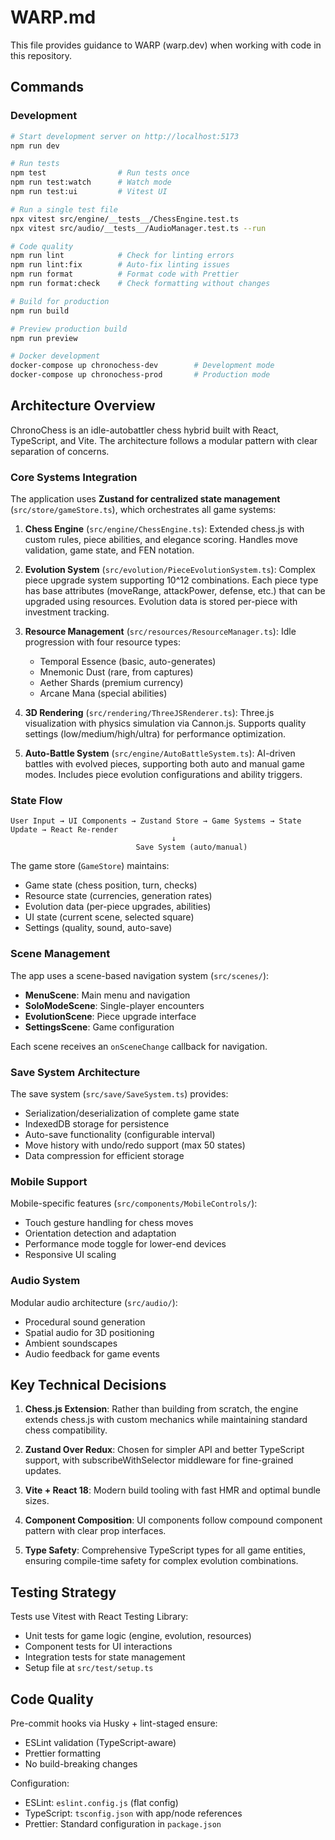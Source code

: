 # WARP.md

This file provides guidance to WARP (warp.dev) when working with code in this repository.

## Commands

### Development

```bash
# Start development server on http://localhost:5173
npm run dev

# Run tests
npm test                # Run tests once
npm run test:watch      # Watch mode
npm run test:ui         # Vitest UI

# Run a single test file
npx vitest src/engine/__tests__/ChessEngine.test.ts
npx vitest src/audio/__tests__/AudioManager.test.ts --run

# Code quality
npm run lint            # Check for linting errors
npm run lint:fix        # Auto-fix linting issues
npm run format          # Format code with Prettier
npm run format:check    # Check formatting without changes

# Build for production
npm run build

# Preview production build
npm run preview

# Docker development
docker-compose up chronochess-dev        # Development mode
docker-compose up chronochess-prod       # Production mode
```

## Architecture Overview

ChronoChess is an idle-autobattler chess hybrid built with React, TypeScript, and Vite. The architecture follows a modular pattern with clear separation of concerns.

### Core Systems Integration

The application uses **Zustand for centralized state management** (`src/store/gameStore.ts`), which orchestrates all game systems:

1. **Chess Engine** (`src/engine/ChessEngine.ts`): Extended chess.js with custom rules, piece abilities, and elegance scoring. Handles move validation, game state, and FEN notation.

2. **Evolution System** (`src/evolution/PieceEvolutionSystem.ts`): Complex piece upgrade system supporting 10^12 combinations. Each piece type has base attributes (moveRange, attackPower, defense, etc.) that can be upgraded using resources. Evolution data is stored per-piece with investment tracking.

3. **Resource Management** (`src/resources/ResourceManager.ts`): Idle progression with four resource types:
   - Temporal Essence (basic, auto-generates)
   - Mnemonic Dust (rare, from captures)
   - Aether Shards (premium currency)
   - Arcane Mana (special abilities)

4. **3D Rendering** (`src/rendering/ThreeJSRenderer.ts`): Three.js visualization with physics simulation via Cannon.js. Supports quality settings (low/medium/high/ultra) for performance optimization.

5. **Auto-Battle System** (`src/engine/AutoBattleSystem.ts`): AI-driven battles with evolved pieces, supporting both auto and manual game modes. Includes piece evolution configurations and ability triggers.

### State Flow

```
User Input → UI Components → Zustand Store → Game Systems → State Update → React Re-render
                                    ↓
                            Save System (auto/manual)
```

The game store (`GameStore`) maintains:

- Game state (chess position, turn, checks)
- Resource state (currencies, generation rates)
- Evolution data (per-piece upgrades, abilities)
- UI state (current scene, selected square)
- Settings (quality, sound, auto-save)

### Scene Management

The app uses a scene-based navigation system (`src/scenes/`):

- **MenuScene**: Main menu and navigation
- **SoloModeScene**: Single-player encounters
- **EvolutionScene**: Piece upgrade interface
- **SettingsScene**: Game configuration

Each scene receives an `onSceneChange` callback for navigation.

### Save System Architecture

The save system (`src/save/SaveSystem.ts`) provides:

- Serialization/deserialization of complete game state
- IndexedDB storage for persistence
- Auto-save functionality (configurable interval)
- Move history with undo/redo support (max 50 states)
- Data compression for efficient storage

### Mobile Support

Mobile-specific features (`src/components/MobileControls/`):

- Touch gesture handling for chess moves
- Orientation detection and adaptation
- Performance mode toggle for lower-end devices
- Responsive UI scaling

### Audio System

Modular audio architecture (`src/audio/`):

- Procedural sound generation
- Spatial audio for 3D positioning
- Ambient soundscapes
- Audio feedback for game events

## Key Technical Decisions

1. **Chess.js Extension**: Rather than building from scratch, the engine extends chess.js with custom mechanics while maintaining standard chess compatibility.

2. **Zustand Over Redux**: Chosen for simpler API and better TypeScript support, with subscribeWithSelector middleware for fine-grained updates.

3. **Vite + React 18**: Modern build tooling with fast HMR and optimal bundle sizes.

4. **Component Composition**: UI components follow compound component pattern with clear prop interfaces.

5. **Type Safety**: Comprehensive TypeScript types for all game entities, ensuring compile-time safety for complex evolution combinations.

## Testing Strategy

Tests use Vitest with React Testing Library:

- Unit tests for game logic (engine, evolution, resources)
- Component tests for UI interactions
- Integration tests for state management
- Setup file at `src/test/setup.ts`

## Code Quality

Pre-commit hooks via Husky + lint-staged ensure:

- ESLint validation (TypeScript-aware)
- Prettier formatting
- No build-breaking changes

Configuration:

- ESLint: `eslint.config.js` (flat config)
- TypeScript: `tsconfig.json` with app/node references
- Prettier: Standard configuration in `package.json`
